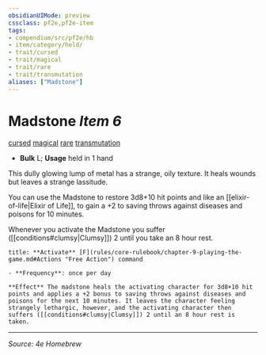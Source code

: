 ```yaml
---
obsidianUIMode: preview
cssclass: pf2e,pf2e-item
tags:
- compendium/src/pf2e/hb
- item/category/held/
- trait/cursed
- trait/magical
- trait/rare
- trait/transmutation
aliases: ["Madstone"]
---
```

# Madstone *Item 6*  
[cursed](rules/traits/cursed-gmg.md "Cursed Item Trait")  [magical](rules/traits/magical.md "Magical Item Trait")  [rare](rules/traits/rare.md "Rare Rarity Trait")  [transmutation](rules/traits/necromancy.md "Necromancy School Trait")  

- **Bulk** L; **Usage** held in 1 hand

This dully glowing lump of metal has a strange, oily texture. It heals wounds but leaves a strange lassitude.

You can use the Madstone to restore 3d8+10 hit points and like an [[elixir-of-life|Elixir of Life]], to gain a +2 to saving throws against diseases and poisons for 10 minutes.

Whenever you activate the Madstone you suffer ([[conditions#clumsy|Clumsy]]) 2 until you take an 8 hour rest.

```ad-embed-ability
title: **Activate** [F](rules/core-rulebook/chapter-9-playing-the-game.md#Actions "Free Action") command

- **Frequency**: once per day

**Effect** The madstone heals the activating character for 3d8+10 hit points and applies a +2 bonus to saving throws against diseases and poisons for the next 10 minutes. It leaves the character feeling strangely lethargic, however, and the activating character then suffers ([[conditions#clumsy|Clumsy]]) 2 until an 8 hour rest is taken.
```

---
*Source: 4e Homebrew*